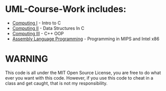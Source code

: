 # UML-Course-Work includes: 
 
* [Computing I](https://www.uml.edu/catalog/courses/COMP/1010) - Intro to C
* [Computing II](https://www.uml.edu/catalog/courses/COMP/1020) - Data Structures In C
* [Computing III](https://www.uml.edu/catalog/courses/COMP/2010) - C++ OOP
* [Assembly Language Programming](https://www.uml.edu/catalog/courses/COMP/2030) - Programming in MIPS and Intel x86

# WARNING
This code is all under the MIT Open Source License, you are free to do what ever you want with this code. However, if you use this code to cheat in a class and get caught, that is not my responsibility. 
